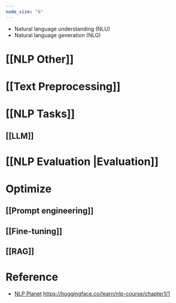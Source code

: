 ```yaml
---
node_size: "6"
---
```

- Natural language understanding (NLU)
- Natural language generation (NLG)
# [[NLP Other]]
# [[Text Preprocessing]]
# [[NLP Tasks]]
## [[LLM]]
# [[NLP Evaluation |Evaluation]]
# Optimize
## [[Prompt engineering]]
## [[Fine-tuning]]
## [[RAG]]


# Reference
- [NLP Planet](https://www.nlplanet.org/course-practical-nlp/)
https://huggingface.co/learn/nlp-course/chapter1/1